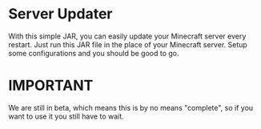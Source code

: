 # Server Updater
With this simple JAR, you can easily update your Minecraft server every restart. Just run this JAR file in the place of your Minecraft server. Setup some configurations and you should be good to go.

# IMPORTANT
We are still in beta, which means this is by no means "complete", so if you want to use it you still have to wait.
